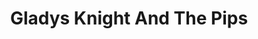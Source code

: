 ---
title: "Gladys Knight And The Pips"
summary: "**For credits that explicitly omit , please use ** US R&B / soul group inducted into Rock And Roll Hall of Fame in 1996 ."
image: "gladys-knight-and-the-pips.jpg"
apple_music_artist_url: "None"
wikipedia_url: "none"
---